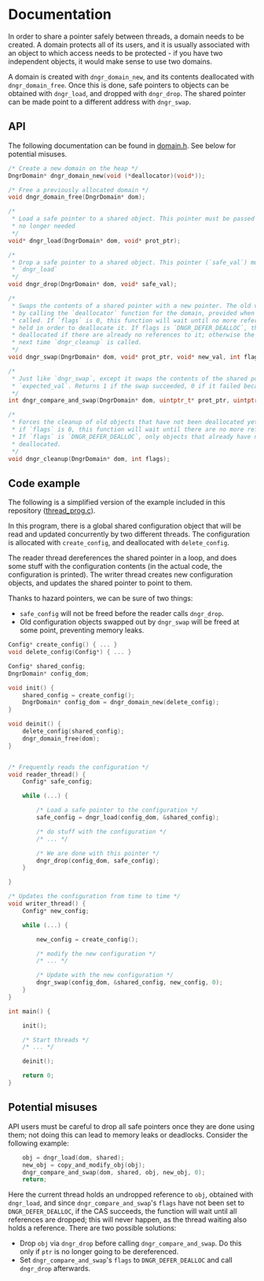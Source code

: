 # Documentation #

In order to share a pointer safely between threads, a domain needs to be created. A domain protects all of its users, and it is usually associated with an object to which access needs to be protected - if you have two independent objects, it would make sense to use two domains.

A domain is created with `dngr_domain_new`, and its contents deallocated with `dngr_domain_free`. Once this is done, safe pointers to objects can be obtained with `dngr_load`, and dropped with `dngr_drop`. The shared pointer can be made point to a different address with `dngr_swap`.

## API ##

The following documentation can be found in [domain.h](src/domain.h). See below for potential misuses.

```c
/* Create a new domain on the heap */
DngrDomain* dngr_domain_new(void (*deallocator)(void*));

/* Free a previously allocated domain */
void dngr_domain_free(DngrDomain* dom);

/*
 * Load a safe pointer to a shared object. This pointer must be passed to `dngr_drop` once it is
 * no longer needed
 */
void* dngr_load(DngrDomain* dom, void* prot_ptr);

/*
 * Drop a safe pointer to a shared object. This pointer (`safe_val`) must have come from
 * `dngr_load`
 */
void dngr_drop(DngrDomain* dom, void* safe_val);

/*
 * Swaps the contents of a shared pointer with a new pointer. The old value will be deallocated
 * by calling the `deallocator` function for the domain, provided when `dngr_domain_new` was
 * called. If `flags` is 0, this function will wait until no more references to the old object are
 * held in order to deallocate it. If flags is `DNGR_DEFER_DEALLOC`, the old object will only be
 * deallocated if there are already no references to it; otherwise the cleanup will be done the
 * next time `dngr_cleanup` is called.
 */
void dngr_swap(DngrDomain* dom, void* prot_ptr, void* new_val, int flags);

/*
 * Just like `dngr_swap`, except it swaps the contents of the shared pointer if and only if the old value matches
 * `expected_val`. Returns 1 if the swap succeeded, 0 if it failed because the expected value did not match.
 */
int dngr_compare_and_swap(DngrDomain* dom, uintptr_t* prot_ptr, uintptr_t expected_val, uintptr_t new_val, int flags);

/*
 * Forces the cleanup of old objects that have not been deallocated yet. Just like `dngr_swap`,
 * if `flags` is 0, this function will wait until there are no more references to each object.
 * If `flags` is `DNGR_DEFER_DEALLOC`, only objects that already have no living references will be
 * deallocated.
 */
void dngr_cleanup(DngrDomain* dom, int flags);
```

## Code example ##

The following is a simplified version of the example included in this repository ([thread_prog.c](examples/thread_prog.c)).

In this program, there is a global shared configuration object that will be read and updated concurrently by two different threads. The configuration is allocated with `create_config`, and deallocated with  `delete_config`.

The reader thread dereferences the shared pointer in a loop, and does some stuff with the configuration contents (in the actual code, the configuration is printed). The writer thread creates new configuration objects, and updates the shared pointer to point to them.

Thanks to hazard pointers, we can be sure of two things:
 - `safe_config` will not be freed before the reader calls `dngr_drop`.
 - Old configuration objects swapped out by `dngr_swap` will be freed at some point, preventing memory leaks.

```c
Config* create_config() { ... }
void delete_config(Config*) { ... }

Config* shared_config;
DngrDomain* config_dom;

void init() {
    shared_config = create_config();
    DngrDomain* config_dom = dngr_domain_new(delete_config);
}

void deinit() {
    delete_config(shared_config);
    dngr_domain_free(dom);
}


/* Frequently reads the configuration */
void reader_thread() {
    Config* safe_config;

    while (...) {

        /* Load a safe pointer to the configuration */
        safe_config = dngr_load(config_dom, &shared_config);

        /* do stuff with the configuration */
        /* ... */

        /* We are done with this pointer */
        dngr_drop(config_dom, safe_config);
    }

}

/* Updates the configuration from time to time */
void writer_thread() {
    Config* new_config;

    while (...) {

        new_config = create_config();

        /* modify the new configuration */
        /* ... */

        /* Update with the new configuration */
        dngr_swap(config_dom, &shared_config, new_config, 0);
    }
}

int main() {

    init();

    /* Start threads */
    /* ... */

    deinit();

    return 0;
}
```

## Potential misuses ##

API users must be careful to drop all safe pointers once they are done using them; not doing this can lead to memory leaks or deadlocks. Consider the following example:

```c
    obj = dngr_load(dom, shared);
    new_obj = copy_and_modify_obj(obj);
    dngr_compare_and_swap(dom, shared, obj, new_obj, 0);
    return;
```

Here the current thread holds an undropped reference to `obj`, obtained with `dngr_load`, and since `dngr_compare_and_swap`'s `flags` have not been set to `DNGR_DEFER_DEALLOC`, if the CAS succeeds, the function will wait until all references are dropped; this will never happen, as the thread waiting also holds a reference. There are two possible solutions:
 - Drop `obj` via `dngr_drop` before calling `dngr_compare_and_swap`. Do this only if `ptr` is no longer going to be dereferenced.
 - Set `dngr_compare_and_swap`'s `flags` to `DNGR_DEFER_DEALLOC` and call `dngr_drop` afterwards.